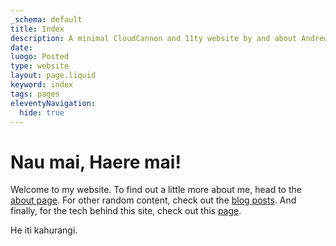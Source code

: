 ```yaml
---
_schema: default
title: Index
description: A minimal CloudCannon and 11ty website by and about Andrew Long.
date:
luogo: Posted
type: website
layout: page.liquid
keyword: index
tags: pages
eleventyNavigation:
  hide: true
---
```

# Nau mai, Haere mai!

Welcome to my website. To find out a little more about me, head to the [about page](/about.html). For other random content, check out the [blog posts](/pages/blog/ "Index page for all blog posts."). And finally, for the tech behind this site, check out this [page](/site.html "Details about the tech used to build this website.").

He iti kahurangi.

<!-- Small in size is contrasted with great in value or beauty -->